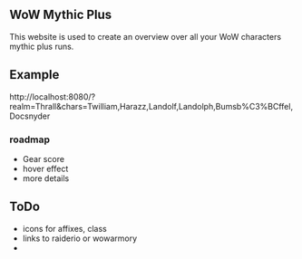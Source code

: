 ## WoW  Mythic Plus

This website is used to create an overview over all your WoW characters mythic plus runs.

## Example
http://localhost:8080/?realm=Thrall&chars=Twilliam,Harazz,Landolf,Landolph,Bumsb%C3%BCffel,Docsnyder

### roadmap
- Gear score
- hover effect
- more details

## ToDo
- icons for affixes, class
- links to raiderio or wowarmory
- 